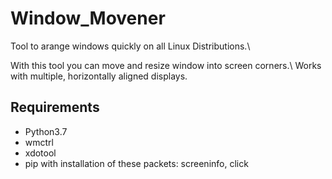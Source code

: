 # Window_Movener
Tool to arange windows quickly on all Linux Distributions.\\

With this tool you can move and resize window into screen corners.\\
Works with multiple, horizontally aligned displays.

## Requirements
- Python3.7
- wmctrl
- xdotool
- pip with installation of these packets: screeninfo, click